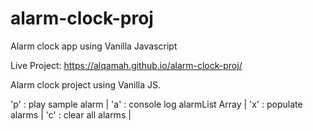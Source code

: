 # alarm-clock-proj
Alarm clock app using Vanilla Javascript

Live Project: https://alqamah.github.io/alarm-clock-proj/

Alarm clock project using Vanilla JS. 

'p' : play sample alarm |
'a' : console log alarmList Array |
'x' : populate alarms |
'c' : clear all alarms |
